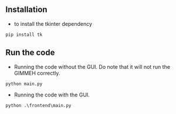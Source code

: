 
## Installation

* to install the tkinter dependency

```
pip install tk
```

## Run the code

* Running the code without the GUI. Do note that it will not run the GIMMEH correctly.
```
python main.py
```

* Running the code with the GUI.
```
python .\frontend\main.py
```
